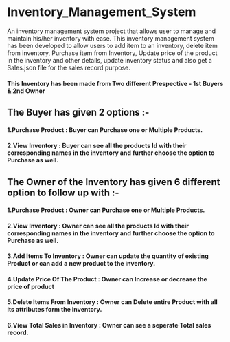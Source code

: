 # Inventory_Management_System
An inventory management system project that allows user to manage and maintain his/her inventory with ease. This inventory management system has been developed to allow users to add item to an inventory, delete item from inventory, Purchase item from Inventory, Update price of the product in the inventory and other details, update inventory status and also get a Sales.json file for the sales record purpose.

#### This Inventory has been made from Two different Prespective - 1st Buyers & 2nd Owner

## The Buyer has given 2 options :- 

#### 1.Purchase Product : Buyer can Purchase one or Multiple Products.
#### 2.View Inventory : Buyer can see all the products Id with their corresponding names in the inventory and further choose the option to Purchase as well.
## The Owner of the Inventory has given 6 different option to follow up with :- 
#### 1.Purchase Product : Owner can Purchase one or Multiple Products.
#### 2.View Inventory : Owner can see all the products Id with their corresponding names in the inventory and further choose the option to Purchase as well.
#### 3.Add Items To Inventory : Owner can update the quantity of existing Product or can add a new product to the inventory.
#### 4.Update Price Of The Product : Owner can Increase or decrease the price of product
#### 5.Delete Items From Inventory : Owner can Delete entire Product with all its attributes form the inventory.
#### 6.View Total Sales in Inventory : Owner can see a seperate Total sales record.

